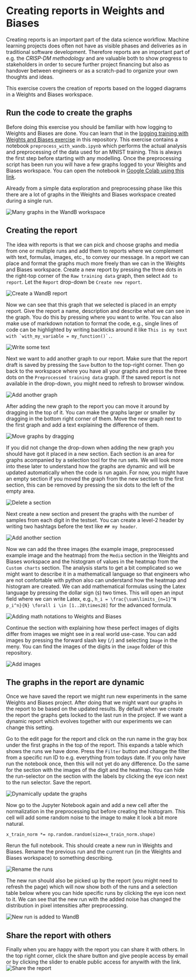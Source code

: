 # Creating reports in Weights and Biases
Creating reports is an important part of the data science workflow. Machine learning projects does often not have as visible phases and deliveries as in traditional software development. Therefore reports are an important part of e.g. the *CRISP-DM methodology* and are valuable both to show progress to stakeholders in order to secure further project financing but also as handover between engineers or as a scratch-pad to organize your own thoughts and ideas.

This exercise covers the creation of reports based on the logged diagrams in a Weights and Biases workspace.

## Run the code to create the graphs
Before doing this exercise you should be familiar with how logging to Weights and Biases are done. You can learn that in the [logging training with Weights and Biases exercise](https://github.com/daniel-falk/ai-ml-principles-exercises/tree/main/ML-training/logging-trainings-with-WandB) in this repository. This exercise contains a notebook `preprocess_with_wandb.ipynb` which performs the actual analysis and preprocessing of the data used for an MNIST training. This is always the first step before starting with any modelling. Once the preprocessing script has been run you will have a few graphs logged to your Weights and Biases workspace. You can open the notebook in [Google Colab using this link](https://colab.research.google.com/github/daniel-falk/ai-ml-principles-exercises/blob/solutions/ML-training/creating-reports-with-WandB/preprocess_with_wandb.ipynb).

Already from a simple data exploration and preprocessing phase like this there are a lot of graphs in the Weights and Biases workspace created during a single run.

![Many graphs in the WandB workspace](images/wandb-many-graphs.png)

## Creating the report
The idea with reports is that we can pick and choose graphs and media from one or multiple runs and add them to reports where we complement with text, formulas, images, etc., to convey our message. In a report we can place and format the graphs much more freely than we can in the Weights and Biases workspace. Create a new report by pressing the three dots in the right-top corner of the `Raw training data` graph, then select `Add to report`. Let the `Report` drop-down be `Create new report`.

![Create a WandB report](images/create-a-report.png)

Now we can see that this graph that we selected is placed in an empty report. Give the report a name, description and describe what we can see in the graph. You do this by pressing where you want to write. You can also make use of markdown notation to format the code, e.g., single lines of code can be highlighted by writing backticks around it like ``` This is my text with `with_my_variable = my_function()`. ```.

![Write some text](images/describe-the-report.png)

Next we want to add another graph to our report. Make sure that the report draft is saved by pressing the `Save` button to the top-right corner. Then go back to the workspace where you have all your graphs and press the three dots on the `Preprocessed training data` graph. If the saved report is not available in the drop-down, you might need to refresh to browser window.

![Add another graph](images/add-another-graph.png)

After adding the new graph to the report you can move it around by dragging in the top of it. You can make the graphs larger or smaller by dragging in the bottom right corner of them. Move the new graph next to the first graph and add a text explaining the difference of them.

![Move graphs by dragging](images/move-the-graphs.png)

If you did not change the drop-down when adding the new graph you should have got it placed in a new section. Each section is an area for graphs acompanied by a selection tool for the run sets. We will look more into these later to understand how the graphs are dynamic and will be updated automatically when the code is run again. For now, you might have an empty section if you moved the graph from the new section to the first section, this can be removed by pressing the six dots to the left of the empty area.

![Delete a section](images/delete-a-section.png)

Next create a new section and present the graphs with the number of samples from each digit in the testset. You can create a level-2 header by writing two hashtags before the text like `## my header`.

![Add another section](images/add-another-section.png)

Now we can add the three images (the example image, preprocessed example image and the heatmap) from the `Media` section in the Weights and Biases workspace and the histogram of values in the heatmap from the `Custom charts` section. The analysis starts to get a bit complicated so we might want to describe it in a mathematicall language so that engineers who are not confortable with python also can understand how the heatmap and histogram are created. We can add mathematical formulas using the Latex language by pressing the dollar sign (`$`) two times. This will open an input field where we can write Latex, e.g., `h_i = \frac{\sum\limits_{n=1}^N p_i^n}{N} \forall i \in [1..28\times28]` for the advanced formula.

![Adding math notations to Weights and Biases](images/add-latex-math-notations.png)

Continue the section with explaining how these perfect images of digits differ from images we might see in a real world use-case. You can add images by pressing the forward slash key (`/`) and selecting `Image` in the meny. You can find the images of the digits in the `image` folder of this repository.

![Add images](images/add-images.png)

## The graphs in the report are dynamic
Once we have saved the report we might run new experiments in the same Weights and Biases project. After doing that we might want our graphs in the report to be based on the updated results. By default when we create the report the graphs gets locked to the last run in the project. If we want a dynamic report which evolves together with our experiments we can change this setting.

Go to the edit page for the report and click on the run name in the gray box under the first graphs in the top of the report. This expands a table which shows the runs we have done. Press the `Filter` button and change the filter from a specific run ID to e.g. everything from todays date. If you only have run the notebook once, then this will not yet do any difference. Do the same for the section with the images of the digit and the heatmap. You can hide the run-selector on the section with the labels by clicking the eye icon next to the run selector. Save the report.

![Dynamically update the graphs](images/automatically-add-runs.png)

Now go to the Jupyter Notebook again and add a new cell after the normalization in the preprocessing but before creating the histogram. This cell will add some random noise to the image to make it look a bit more natural.
```
x_train_norm *= np.random.random(size=x_train_norm.shape)
```

Rerun the full notebook. This should create a new run in Weights and Biases. Rename the previous run and the current run (in the Weights and Biases workspace) to something describing.

![Rename the runs](images/rename-run.png)


The new run should also be picked up by the report (you might need to refresh the page) which will now show both of the runs and a selection table below where you can hide specific runs by clicking the eye icon next to it. We can see that the new run with the added noise has changed the distribution in pixel intensities after preprocessing.

![New run is added to WandB](images/new-run-added.png)

## Share the report with others
Finally when you are happy with the report you can share it with others. In the top right corner, click the share button and give people access by email or by clicking the slider to enable public access for anywith with the link.
![Share the report](images/share-the-report.png)

